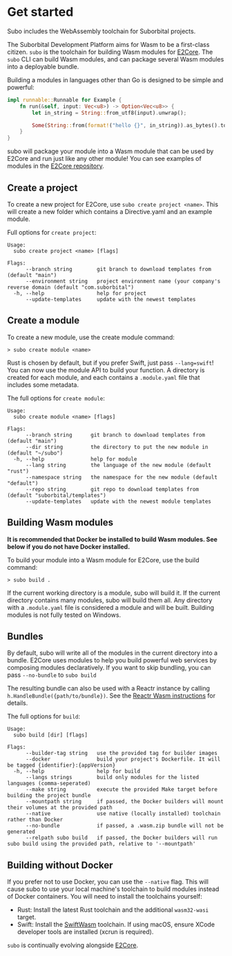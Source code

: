 # Get started

Subo includes the WebAssembly toolchain for Suborbital projects.

The Suborbital Development Platform aims for Wasm to be a first-class citizen. `subo` is the toolchain for building Wasm modules for [E2Core](https://github.com/suborbital/e2core). The `subo` CLI can build Wasm modules, and can package several Wasm modules into a deployable bundle.

Building a modules in languages other than Go is designed to be simple and powerful:

```rust
impl runnable::Runnable for Example {
    fn run(&self, input: Vec<u8>) -> Option<Vec<u8>> {
        let in_string = String::from_utf8(input).unwrap();

        Some(String::from(format!("hello {}", in_string)).as_bytes().to_vec())
    }
}
```

subo will package your module into a Wasm module that can be used by E2Core and run just like any other module! You can see examples of modules in the [E2Core repository](https://github.com/suborbital/e2core/tree/main/sat/engine/testdata).

## Create a project

To create a new project for E2Core, use `subo create project <name>`. This will create a new folder which contains a Directive.yaml and an example module.

Full options for `create project`:

```console
Usage:
  subo create project <name> [flags]

Flags:
      --branch string        git branch to download templates from (default "main")
      --environment string   project environment name (your company's reverse domain (default "com.suborbital")
  -h, --help                 help for project
      --update-templates     update with the newest templates
```

## Create a module

To create a new module, use the create module command:

```console
> subo create module <name>
```

Rust is chosen by default, but if you prefer Swift, just pass `--lang=swift`! You can now use the module API to build your function. A directory is created for each module, and each contains a `.module.yaml` file that includes some metadata.

The full options for `create module`:

```console
Usage:
  subo create module <name> [flags]

Flags:
      --branch string      git branch to download templates from (default "main")
      --dir string         the directory to put the new module in (default "~/subo")
  -h, --help               help for module
      --lang string        the language of the new module (default "rust")
      --namespace string   the namespace for the new module (default "default")
      --repo string        git repo to download templates from (default "suborbital/templates")
      --update-templates   update with the newest module templates
```

## Building Wasm modules

**It is recommended that Docker be installed to build Wasm modules. See below if you do not have Docker installed.**

To build your module into a Wasm module for E2Core, use the build command:

```console
> subo build .
```

If the current working directory is a module, subo will build it. If the current directory contains many modules, subo will build them all. Any directory with a `.module.yaml` file is considered a module and will be built. Building modules is not fully tested on Windows.

## Bundles

By default, subo will write all of the modules in the current directory into a bundle. E2Core uses modules to help you build powerful web services by composing modules declaratively. If you want to skip bundling, you can pass `--no-bundle` to `subo build`

The resulting bundle can also be used with a Reactr instance by calling `h.HandleBundle({path/to/bundle})`. See the [Reactr Wasm instructions](https://github.com/suborbital/reactr/blob/master/docs/wasm.md) for details.

The full options for `build`:

```console
Usage:
  subo build [dir] [flags]

Flags:
      --builder-tag string   use the provided tag for builder images
      --docker               build your project's Dockerfile. It will be tagged {identifier}:{appVersion}
  -h, --help                 help for build
      --langs strings        build only modules for the listed languages (comma-seperated)
      --make string          execute the provided Make target before building the project bundle
      --mountpath string     if passed, the Docker builders will mount their volumes at the provided path
      --native               use native (locally installed) toolchain rather than Docker
      --no-bundle            if passed, a .wasm.zip bundle will not be generated
      --relpath subo build   if passed, the Docker builders will run subo build using the provided path, relative to '--mountpath'
```

## Building without Docker

If you prefer not to use Docker, you can use the `--native` flag. This will cause subo to use your local machine's toolchain to build modules instead of Docker containers. You will need to install the toolchains yourself:

- Rust: Install the latest Rust toolchain and the additional `wasm32-wasi` target.
- Swift: Install the [SwiftWasm](https://book.swiftwasm.org/getting-started/setup.html) toolchain. If using macOS, ensure XCode developer tools are installed (xcrun is required).

`subo` is continually evolving alongside [E2Core](https://github.com/suborbital/e2core).
